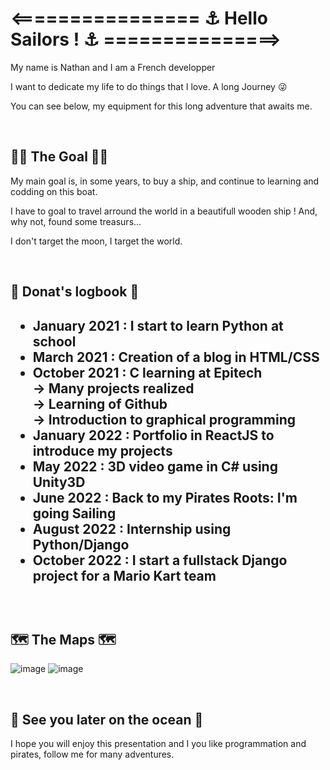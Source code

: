 <h1> <================ ⚓ Hello Sailors ! ⚓ ===============> </h1>
  
  <p> My name is Nathan and I am a French developper </p>
  <p> I want to dedicate my life to do things that I love. A long Journey 😜 </p>
  <p> You can see below, my equipment for this long adventure that awaits me. </p>
  
  <br>
  
  <h2> 🏴‍☠️ The Goal 🏴‍☠️ </h2>
  <p> My main goal is, in some years, to buy a ship, and continue to learning and codding on this boat. </p>
  <p> I have to goal to travel arround the world in a beautifull wooden ship ! And, why not, found some treasurs... </p>
  <p> I don't target the moon, I target the world. </p>
  
  <br>
  
  <h2> 📖 Donat's logbook 📖 <h2>
    <ul>
      <li><strong>January 2021 : </strong>I start to learn Python at school</li>
      <li><strong>March 2021 : </strong>Creation of a blog in HTML/CSS</li>
      <li><strong>October 2021 : </strong>C learning at Epitech<br>
        -> Many projects realized<br>
        -> Learning of Github<br>
        -> Introduction to graphical programming</li>
      <li><strong>January 2022 : </strong>Portfolio in ReactJS to introduce my projects</li>
      <li><strong>May 2022 : </strong>3D video game in C# using Unity3D</li>
      <li><strong>June 2022 : </strong>Back to my Pirates Roots: I'm going Sailing</li>
      <li><strong>August 2022 : </strong>Internship using Python/Django</li>
      <li><strong>October 2022 : </strong>I start a fullstack Django project for a Mario Kart team</li>
    </ul>
  
  <br>

  <h2> 🗺️ The Maps 🗺️ </h2>

  ![image](https://user-images.githubusercontent.com/91681379/198899341-e56437eb-ebba-4727-ae2e-e4b503dffeda.png) ![image](https://user-images.githubusercontent.com/91681379/198899289-5a8fd92a-e571-43aa-8d22-b0455bb1bdf5.png)

  <br>

  <h2> 🌊 See you later on the ocean 🌊 </h2>
  <p>I hope you will enjoy this presentation and I you like programmation and pirates, follow me for many adventures. </p>

<!--
**DonatNathan/DonatNathan** is a ✨ _special_ ✨ repository because its `README.md` (this file) appears on your GitHub profile.

Here are some ideas to get you started:

- 🔭 I’m currently working on ...
- 🌱 I’m currently learning ...
- 👯 I’m looking to collaborate on ...
- 🤔 I’m looking for help with ...
- 💬 Ask me about ...
- 📫 How to reach me: ...
- 😄 Pronouns: ...
- ⚡ Fun fact: ...
-->
